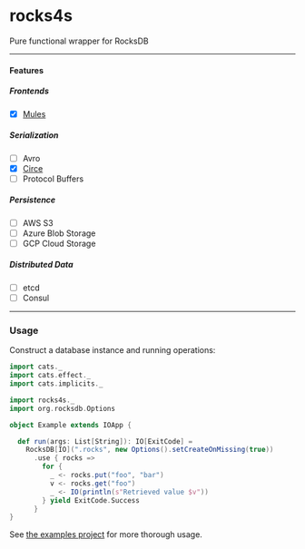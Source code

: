 # rocks4s
Pure functional wrapper for RocksDB

---

#### Features

##### Frontends

- [x] [Mules]()

##### Serialization
- [ ] Avro
- [x] [Circe]()
- [ ] Protocol Buffers

##### Persistence
- [ ] AWS S3
- [ ] Azure Blob Storage
- [ ] GCP Cloud Storage

##### Distributed Data
- [ ] etcd
- [ ] Consul

---

### Usage

Construct a database instance and running operations:

```scala
import cats._
import cats.effect._
import cats.implicits._

import rocks4s._
import org.rocksdb.Options

object Example extends IOApp {

  def run(args: List[String]): IO[ExitCode] =
    RocksDB[IO](".rocks", new Options().setCreateOnMissing(true))
      .use { rocks =>
        for {
          _ <- rocks.put("foo", "bar")
          v <- rocks.get("foo")
          _ <- IO(println(s"Retrieved value $v"))
        } yield ExitCode.Success
      }
}
```

See [the examples project](./examples/src/main/scala/rocks4s/examples) for more thorough usage.